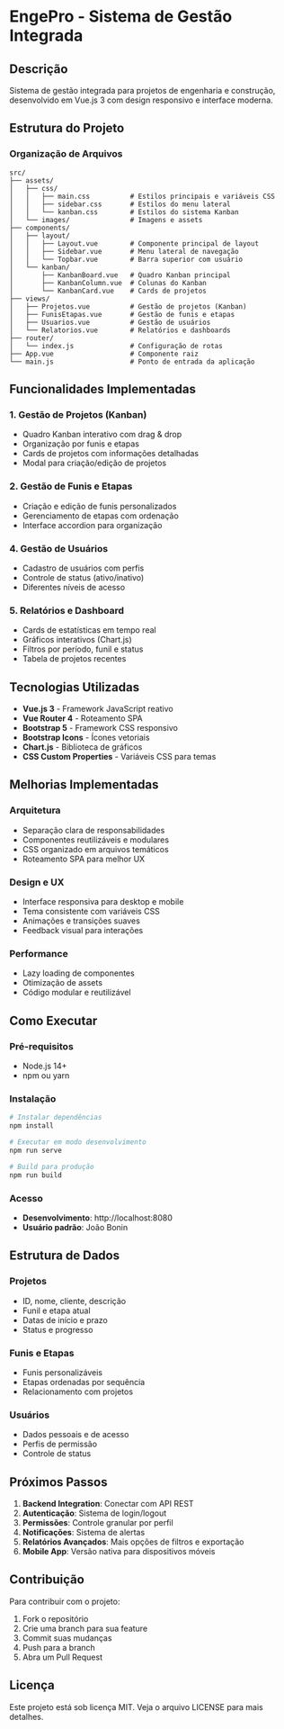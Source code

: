 # EngePro - Sistema de Gestão Integrada

## Descrição
Sistema de gestão integrada para projetos de engenharia e construção, desenvolvido em Vue.js 3 com design responsivo e interface moderna.

## Estrutura do Projeto

### Organização de Arquivos
```
src/
├── assets/
│   ├── css/
│   │   ├── main.css          # Estilos principais e variáveis CSS
│   │   ├── sidebar.css       # Estilos do menu lateral
│   │   └── kanban.css        # Estilos do sistema Kanban
│   └── images/               # Imagens e assets
├── components/
│   ├── layout/
│   │   ├── Layout.vue        # Componente principal de layout
│   │   ├── Sidebar.vue       # Menu lateral de navegação
│   │   └── Topbar.vue        # Barra superior com usuário
│   └── kanban/
│       ├── KanbanBoard.vue   # Quadro Kanban principal
│       ├── KanbanColumn.vue  # Colunas do Kanban
│       └── KanbanCard.vue    # Cards de projetos
├── views/
│   ├── Projetos.vue          # Gestão de projetos (Kanban)
│   ├── FunisEtapas.vue       # Gestão de funis e etapas
│   ├── Usuarios.vue          # Gestão de usuários
│   └── Relatorios.vue        # Relatórios e dashboards
├── router/
│   └── index.js              # Configuração de rotas
├── App.vue                   # Componente raiz
└── main.js                   # Ponto de entrada da aplicação
```

## Funcionalidades Implementadas

### 1. Gestão de Projetos (Kanban)
- Quadro Kanban interativo com drag & drop
- Organização por funis e etapas
- Cards de projetos com informações detalhadas
- Modal para criação/edição de projetos

### 2. Gestão de Funis e Etapas
- Criação e edição de funis personalizados
- Gerenciamento de etapas com ordenação
- Interface accordion para organização

### 4. Gestão de Usuários
- Cadastro de usuários com perfis
- Controle de status (ativo/inativo)
- Diferentes níveis de acesso

### 5. Relatórios e Dashboard
- Cards de estatísticas em tempo real
- Gráficos interativos (Chart.js)
- Filtros por período, funil e status
- Tabela de projetos recentes

## Tecnologias Utilizadas

- **Vue.js 3** - Framework JavaScript reativo
- **Vue Router 4** - Roteamento SPA
- **Bootstrap 5** - Framework CSS responsivo
- **Bootstrap Icons** - Ícones vetoriais
- **Chart.js** - Biblioteca de gráficos
- **CSS Custom Properties** - Variáveis CSS para temas

## Melhorias Implementadas

### Arquitetura
- Separação clara de responsabilidades
- Componentes reutilizáveis e modulares
- CSS organizado em arquivos temáticos
- Roteamento SPA para melhor UX

### Design e UX
- Interface responsiva para desktop e mobile
- Tema consistente com variáveis CSS
- Animações e transições suaves
- Feedback visual para interações

### Performance
- Lazy loading de componentes
- Otimização de assets
- Código modular e reutilizável

## Como Executar

### Pré-requisitos
- Node.js 14+ 
- npm ou yarn

### Instalação
```bash
# Instalar dependências
npm install

# Executar em modo desenvolvimento
npm run serve

# Build para produção
npm run build
```

### Acesso
- **Desenvolvimento**: http://localhost:8080
- **Usuário padrão**: João Bonin

## Estrutura de Dados

### Projetos
- ID, nome, cliente, descrição
- Funil e etapa atual
- Datas de início e prazo
- Status e progresso

### Funis e Etapas
- Funis personalizáveis
- Etapas ordenadas por sequência
- Relacionamento com projetos

### Usuários
- Dados pessoais e de acesso
- Perfis de permissão
- Controle de status

## Próximos Passos

1. **Backend Integration**: Conectar com API REST
2. **Autenticação**: Sistema de login/logout
3. **Permissões**: Controle granular por perfil
4. **Notificações**: Sistema de alertas
5. **Relatórios Avançados**: Mais opções de filtros e exportação
6. **Mobile App**: Versão nativa para dispositivos móveis

## Contribuição

Para contribuir com o projeto:
1. Fork o repositório
2. Crie uma branch para sua feature
3. Commit suas mudanças
4. Push para a branch
5. Abra um Pull Request

## Licença

Este projeto está sob licença MIT. Veja o arquivo LICENSE para mais detalhes.

